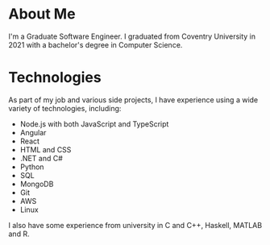 # About Me

I'm a Graduate Software Engineer. I graduated from Coventry University in 2021 with a bachelor's degree in Computer Science.

# Technologies

As part of my job and various side projects, I have experience using a wide variety of technologies, including:
- Node.js with both JavaScript and TypeScript
- Angular
- React
- HTML and CSS
- .NET and C#
- Python
- SQL
- MongoDB
- Git
- AWS
- Linux

I also have some experience from university in C and C++, Haskell, MATLAB and R.
